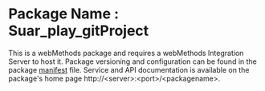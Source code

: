# Package Name : Suar_play_gitProject
This is a webMethods package and requires a webMethods Integration Server to host it. Package versioning and configuration can be found in the package [manifest](./Suar_play_gitProject/manifest.v3) file. Service and API documentation is available on the package's home page http://&lt;server&gt;:&lt;port&gt;/&lt;packagename>.